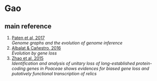 # Gao


## main reference

1. [Paten et al, 2017](https://dx.doi.org/10.1101/gr.214155.116)  
   _Genome graphs and the evolution of genome inference_
1. [Albalat & Cañestro, 2016](https://doi.org/10.1038/nrg.2016.39)  
   _Evolution by gene loss_
1. [Zhao et al, 2015](https://doi.org/10.1186/s12862-015-0345-x)  
   _Identification and analysis of unitary loss of long-established protein-coding genes in Poaceae shows evidences for biased gene loss and putatively functional transcription of relics_


